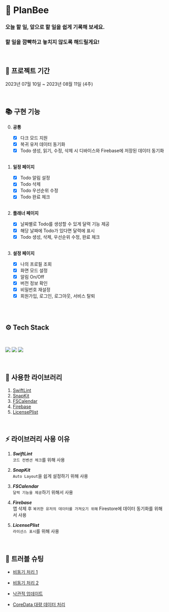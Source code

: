 <br>

# 🐝 PlanBee

### **오늘 할 일, 앞으로 할 일을 쉽게 기록해 보세요.**
### **할 일을 깜빡하고 놓치지 않도록 해드릴게요!**

<br>

## 📆 프로젝트 기간

2023년 07월 10일 ~ 2023년 08월 11일 (4주)

<br>

## 📚 구현 기능
    
0. **공통**
    - [x] 다크 모드 지원
    - [x] 복귀 유저 데이터 동기화
    - [x] Todo 생성, 읽기, 수정, 삭제 시 디바이스와 Firebase에 저장된 데이터 동기화
    
   <br>
  
1. **일정 페이지**
    - [x] Todo 알림 설정
    - [x] Todo 삭제
    - [x] Todo 우선순위 수정
    - [x] Todo 완료 체크 
    
    <br>
    
2. **플래너 페이지**
    - [x] 날짜별로 Todo를 생성할 수 있게 달력 기능 제공
    - [x] 해당 날짜에 Todo가 있다면 달력에 표시
    - [x] Todo 생성, 삭제, 우선순위 수정, 완료 체크 
    
    <br>
    
3. **설정 페이지**
    - [x] 나의 프로필 조회
    - [x] 화면 모드 설정
    - [x] 알림 On/Off
    - [x] 버전 정보 확인
    - [x] 비밀번호 재설정 
    - [x] 회원가입, 로그인, 로그아웃, 서비스 탈퇴
    
    <br>
<br>

## ⚙️ <b>Tech Stack</b>

<br>

<img src="https://img.shields.io/badge/Xcode-147EFB?style=for-the-badge&logo=Xcode&logoColor=white"/></a>
<img src="https://img.shields.io/badge/Swift-F05138?style=for-the-badge&logo=Swift&logoColor=white"/></a>
<img src="https://img.shields.io/badge/Firebase-FFCA28?style=for-the-badge&logo=Firebase&logoColor=white"/></a>

<br>
<div align="left">

## 🏹 사용한 라이브러리

1. [SwiftLint](https://github.com/realm/SwiftLint)
2. [SnapKit](https://github.com/SnapKit/SnapKit)
3. [FSCalendar](https://github.com/WenchaoD/FSCalendar.git)
4. [Firebase](https://github.com/firebase/firebase-ios-sdk)
5. [LicensePlist](https://github.com/mono0926/LicensePlist)

<br>

## ⚡️ 라이브러리 사용 이유
1. ***SwiftLint*** <br>
    `코드 컨벤션 체크`를 위해 사용

2. ***SnapKit*** <br>
    `Auto Layout`을 쉽게 설정하기 위해 사용
   
3. ***FSCalendar*** <br>
    `달력 기능을 제공`하기 위해서 사용
   
4. ***Firebase*** <br>
    앱 삭제 후 `복귀한 유저의 데이터를 가져오기 위해` Firestore에 데이터 동기화를 위해서 사용

5. ***LicensePlist*** <br>
    `라이선스 표시`를 위해 사용
 
<br>

## 🔫 트러블 슈팅

- [비동기 처리 1](https://velog.io/@oasis444/트러블슈팅)

- [비동기 처리 2](https://velog.io/@oasis444/트러블-슈팅비동기-처리-2)

- [낙관적 업데이트](https://velog.io/@oasis444/낙관적-업데이트)

- [CoreData 대량 데이터 처리](https://velog.io/@oasis444/CoreData-대량-데이터-처리)

<br>

